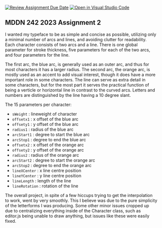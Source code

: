 [![Review Assignment Due Date](https://classroom.github.com/assets/deadline-readme-button-24ddc0f5d75046c5622901739e7c5dd533143b0c8e959d652212380cedb1ea36.svg)](https://classroom.github.com/a/ihfjUrzT)
[![Open in Visual Studio Code](https://classroom.github.com/assets/open-in-vscode-718a45dd9cf7e7f842a935f5ebbe5719a5e09af4491e668f4dbf3b35d5cca122.svg)](https://classroom.github.com/online_ide?assignment_repo_id=11538107&assignment_repo_type=AssignmentRepo)
## MDDN 242 2023 Assignment 2

I wanted my typeface to be as simple and concise as possible, utilizing only a minimal number of arcs and lines, and avoiding clutter for readability. Each character consists of two arcs and a line. There is one global parameter for stroke thickness, five parameters for each of the two arcs, and four parameters for the line. 

The first arc, the blue arc, is generally used as an outer arc, and thus for most characters it has a larger radius. The second arc, the orange arc, is mostly used as an accent to add visual interest, though it does have a more important role in some characters. The line can serve as extra detail in some characters, but for the most part it serves the practical function of being a verticle or horizontal line in contrast to the curved arcs. Letters and numbers are distinguished by the line having a 10 degree slant.

The 15 parameters per character:
  * `sWeight`      : lineweight of character
  * `offsetx1`     : x offset of the blue arc
  * `offsety1`     : y offset of the blue arc
  * `radius1`      : radius of the blue arc
  * `arcStart1`    : degree to start the blue arc
  * `arcStop1`     : degree to end the blue arc
  * `offsetx2`     : x offset of the orange arc
  * `offsety2`     : y offset of the orange arc
  * `radius2`      : radius of the orange arc
  * `arcStart2`    : degree to start the orange arc
  * `arcStop2`     : degree to end the orange arc
  * `lineXCenter`  : x line centre position
  * `lineYCenter`  : y line centre position
  * `lineLength`   : length of the line
  * `lineRotation` : rotation of the line

The overall project, in spite of a few hiccups trying to get the interpolation to work, went by very smoothly. This I believe was due to the pure simplicity of the letterforms I was producing. Some other minor issues cropped up due to centralizing everything inside of the Character class, such as editor.js being unable to draw anything, but issues like these were easily fixed.